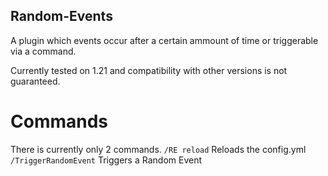 ## Random-Events

A plugin which events occur after a certain ammount of time or triggerable via a command.

Currently tested on 1.21 and compatibility with other versions is not guaranteed.

# Commands

There is currently only 2 commands.
`/RE reload` Reloads the config.yml
`/TriggerRandomEvent` Triggers a Random Event
